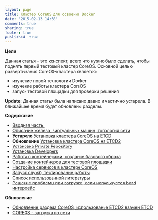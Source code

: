 ```yaml
---
layout: page
title: Кластер CoreOS для освоения Docker
date: '2015-02-13 14:58'
comments: true
sharing: true
footer: true
published: true
---
```


<!--more-->
**Цели**

Данная статья - это конспект, всего что нужно было сделать, чтобы поднять первый тестовый кластер CoreOS.
Основной целью развертывания CoreOS-кластера является:

* изучение новой технологии Docker
* изучение работы кластера CoreOS
* запуск тестовой площадки для проверки решения

****Update****: Данная статья была написано давно и частично устарела. В ближайшее время будет обновлены разделы.

**Содержание**

*   [Вводная часть.]({{root_url}}/coreos/intro/)
*   [Описание железа, виртуальных машин, топология сети]({{root_url}}/coreos/hardware-description/)
*   ****Устарело**** [Установка кластера CoreOS на ETCD]({{root_url}}/coreos/setup-coreos-cluster/)
*   ****Обновление**** [Установка кластера CoreOS на ETCD2]({{root_url}}/coreos/setup-coreos-cluster-etcd2/)
*   [Установка Private Repository]({{root_url}}/coreos/setup-private-repository/)
*   [Установка Developers]({{root_url}}/coreos/setup-developers-vm/)
*   [Работа с контейнерами, создание базового образа]({{root_url}}/coreos/docker-base-tools/)
*   [Создание контейнеров для тестовой площадки]({{root_url}}/coreos/create-docker-images-for-test/)
*   [Настройка сервисов в кластере CoreOS]({{root_url}}/coreos/setting-services-in-coreos/)
*   [Запуск служб, тестирование работы]({{root_url}}/coreos/start-services-testing/)
*   [Список использованной литературы]({{root_url}}/coreos/list-of-used-links/)
*   [Решение проблемы при загрузке, если используется bond интерфейс]({{root_url}}/coreos/solve-bonding-problem/)

**Обновление**
* [Обновление раздела CoreOS, использование ETCD2 взамен ETCD]({{root_url}}/blog/2017/03/13/coreos-pages-update/)
* [COREOS - загрузка по сети]({{root_url}}/blog/2017/03/28/coreos-ipxe-server-working-configurations/)